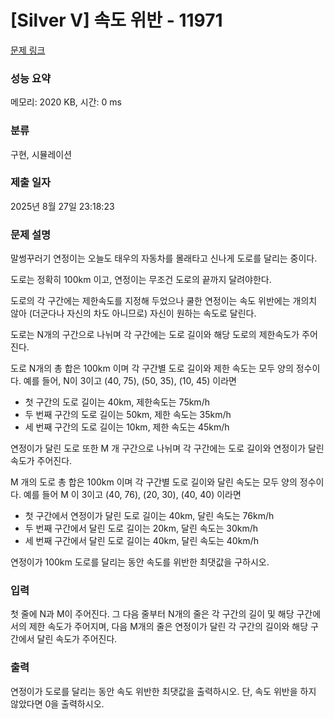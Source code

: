 # [Silver V] 속도 위반 - 11971 

[문제 링크](https://www.acmicpc.net/problem/11971) 

### 성능 요약

메모리: 2020 KB, 시간: 0 ms

### 분류

구현, 시뮬레이션

### 제출 일자

2025년 8월 27일 23:18:23

### 문제 설명

<p>말썽꾸러기 연정이는 오늘도 태우의 자동차를 몰래타고 신나게 도로를 달리는 중이다.</p>

<p>도로는 정확히 100km 이고, 연정이는 무조건 도로의 끝까지 달려야한다.</p>

<p>도로의 각 구간에는 제한속도를 지정해 두었으나 쿨한 연정이는 속도 위반에는 개의치 않아 (더군다나 자신의 차도 아니므로) 자신이 원하는 속도로 달린다.</p>

<p>도로는 N개의 구간으로 나뉘며 각 구간에는 도로 길이와 해당 도로의 제한속도가 주어진다. </p>

<p>도로 N개의 총 합은 100km 이며 각 구간별 도로 길이와 제한 속도는 모두 양의 정수이다. 예를 들어, N이 3이고 (40, 75), (50, 35), (10, 45) 이라면 </p>

<ul>
	<li>첫 구간의 도로 길이는 40km, 제한속도는 75km/h </li>
	<li>두 번째 구간의 도로 길이는 50km, 제한 속도는 35km/h </li>
	<li>세 번째 구간의 도로 길이는 10km, 제한 속도는 45km/h</li>
</ul>

<p>연정이가 달린 도로 또한 M 개 구간으로 나뉘며 각 구간에는 도로 길이와 연정이가 달린 속도가 주어진다. </p>

<p>M 개의 도로 총 합은 100km 이며 각 구간별 도로 길이와 달린 속도는 모두 양의 정수이다. 예를 들어 M 이 3이고 (40, 76), (20, 30), (40, 40) 이라면 </p>

<ul>
	<li>첫 구간에서 연정이가 달린 도로 길이는 40km, 달린 속도는 76km/h</li>
	<li>두 번째 구간에서 달린 도로 길이는 20km, 달린 속도는 30km/h</li>
	<li>세 번째 구간에서 달린 도로 길이는 40km, 달린 속도는 40km/h</li>
</ul>

<p>연정이가 100km 도로를 달리는 동안 속도를 위반한 최댓값을 구하시오.</p>

### 입력 

 <p>첫 줄에 N과 M이 주어진다. 그 다음 줄부터 N개의 줄은 각 구간의 길이 및 해당 구간에서의 제한 속도가 주어지며, 다음 M개의 줄은 연정이가 달린 각 구간의 길이와 해당 구간에서 달린 속도가 주어진다.</p>

### 출력 

 <p>연정이가 도로를 달리는 동안 속도 위반한 최댓값을 출력하시오. 단, 속도 위반을 하지 않았다면 0을 출력하시오.</p>

